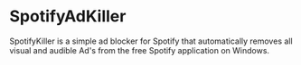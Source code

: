# SpotifyAdKiller
SpotifyKiller is a simple ad blocker for Spotify  that automatically removes all visual and audible Ad's from the free Spotify application on Windows.
